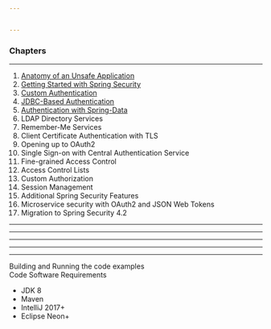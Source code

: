 ```yaml
---


---
```


<h3 id="chapters">Chapters</h3>
<hr>
<ol>
<li><a href="">Anatomy of an Unsafe Application</a></li>
<li><a href="">Getting Started with Spring Security</a></li>
<li><a href="">Custom Authentication</a></li>
<li><a href="">JDBC-Based Authentication</a></li>
<li><a href="">Authentication with Spring-Data</a></li>
<li>LDAP Directory Services</li>
<li>Remember-Me Services</li>
<li>Client Certificate Authentication with TLS</li>
<li>Opening up to OAuth2</li>
<li>Single Sign-on with Central Authentication Service</li>
<li>Fine-grained Access Control</li>
<li>Access Control Lists</li>
<li>Custom Authorization</li>
<li>Session Management</li>
<li>Additional Spring Security Features</li>
<li>Microservice security with OAuth2 and JSON Web Tokens</li>
<li>Migration to Spring Security 4.2</li>
</ol>
<hr>
<hr>
<hr>
<hr>
<hr>
<p>Building and Running the code examples<br>
Code Software Requirements</p>
<ul>
<li>JDK 8</li>
<li>Maven</li>
<li>IntelliJ 2017+</li>
<li>Eclipse Neon+</li>
</ul>

